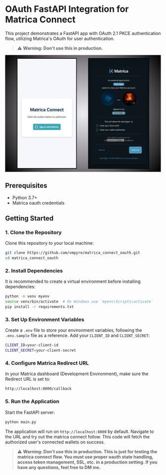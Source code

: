 # OAuth FastAPI Integration for Matrica Connect
This project demonstrates a FastAPI app with OAuth 2.1 PKCE authentication flow, utilizing Matrica's OAuth for user authentication. 
> ⚠️ **Warning: Don't use this in production.**

![MatricaOauthImage](https://github.com/vmpyre/Project-V/blob/main/images/matrica-oauth.png?raw=true)

## Prerequisites
- Python 3.7+
- Matrica oauth credentials

## Getting Started
### 1. Clone the Repository
Clone this repository to your local machine:
```bash
git clone https://github.com/vmpyre/matrica_connect_oauth.git
cd matrica_connect_oauth
```

### 2. Install Dependencies
It is recommended to create a virtual environment before installing dependencies:
```bash
python -m venv myenv
source venv/bin/activate  # On Windows use `myenv\Scripts\activate`
pip install -r requirements.txt
```

### 3. Set Up Environment Variables
Create a `.env` file to store your environment variables, following the `.env.sample` file as a reference. Add your `CLIENT_ID` and `CLIENT_SECRET`:
```bash
CLIENT_ID=your-client-id
CLIENT_SECRET=your-client-secret
```

### 4. Configure Matrica Redirect URL
In your Matrica dashboard (Development Environment), make sure the Redirect URL is set to:
```bash
http://localhost:8000/callback
```

### 5. Run the Application
Start the FastAPI server:
```bash
python main.py
```
The application will run on `http://localhost:8000` by default. Navigate to the URL and try out the matrica connect follow. This code will fetch the authorized user's connected wallets on success.
> ⚠️ **Warning: Don't use this in production. This is just for testing the matrica connect flow. You must use proper oauth state handling, access token management, SSL, etc. in a production setting. If you have any questions, feel free to DM me.**
